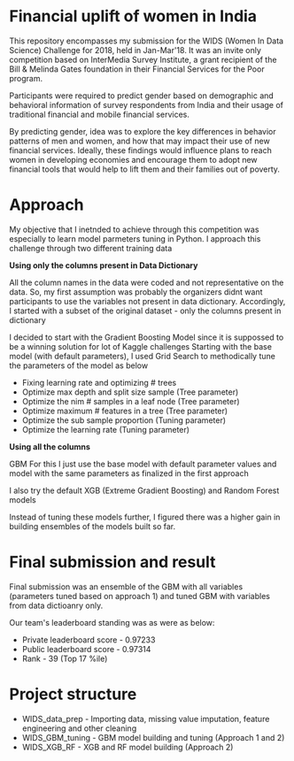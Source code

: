 # Financial uplift of women in India
This repository encompasses my submission for the WIDS (Women In Data Science) Challenge for 2018, held in Jan-Mar'18. It was an invite only competition based on InterMedia Survey Institute, a grant recipient of the Bill &amp; Melinda Gates foundation in their Financial Services for the Poor program.  

Participants were required to predict gender based on demographic and behavioral information of survey respondents from India and their usage of traditional financial and mobile financial services. 

By predicting gender, idea was to explore the key differences in behavior patterns of men and women, and how that may impact their use of new financial services. Ideally, these findings would influence plans to reach women in developing economies and encourage them to adopt new financial tools that would help to lift them and their families out of poverty. 

# Approach
My objective that I inetnded to achieve through this competition was especially to learn model parmeters tuning in Python. I approach this challenge through two different training data

__Using only the columns present in Data Dictionary__

All the column names in the data were coded and not representative on the data. So, my first assumption was probably the organizers didnt want participants to use the variables not present in data dictionary. Accordingly, I started with a subset of the original dataset - only the columns present in dictionary

I decided to start with the Gradient Boosting Model since it is suppossed to be a winning solution for lot of Kaggle challenges
Starting with the base model (with default parameters), I used Grid Search to  methodically tune the parameters of the model as below
- Fixing learning rate and optimizing # trees
- Optimize max depth and split size sample (Tree parameter)
- Optimize the nim # samples in a leaf node (Tree parameter)
- Optimize maximum # features in a tree (Tree parameter)
- Optimize the sub sample proportion (Tuning parameter)
- Optimize the learning rate (Tuning parameter)

__Using all the columns__

GBM
For this I just use the base model with default parameter values and model with the same parameters as finalized in the first approach

I also try the default XGB (Extreme Gradient Boosting) and Random Forest models

Instead of tuning these models further, I figured there was a higher gain in building ensembles of the models built so far.

# Final submission and result
Final submission was an ensemble of the GBM with all variables (parameters tuned based on approach 1) and tuned GBM with variables from data dictioanry only. 

Our team's leaderboard standing was as were as below:
- Private leaderboard score - 0.97233
- Public leaderboard score - 0.97314
- Rank - 39 (Top 17 %ile)

# Project structure
- WIDS_data_prep -  Importing data, missing value imputation, feature engineering and other cleaning
- WIDS_GBM_tuning - GBM model building and tuning (Approach 1 and 2)
- WIDS_XGB_RF - XGB and RF model building (Approach 2)
